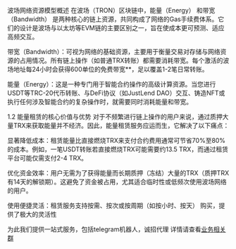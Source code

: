 波场网络资源模型概述
在波场（TRON）区块链中，能量（Energy） 和带宽（Bandwidth） 是两种核心的链上资源，共同构成了网络的Gas手续费体系。它们的设计是波场与以太坊等EVM链的主要区别之一，旨在使成本更可预测、适应高频交互。

带宽（Bandwidth）：可视为网络的基础资源，主要用于衡量交易对存储与网络资源的占用情况。所有链上操作（如普通TRX转账）都需要消耗带宽。每个激活的波场地址每24小时会获得600单位的免费带宽**，足以覆盖1-2笔日常转账。

能量（Energy）：这是一种专门用于智能合约操作的高级计算资源。当您进行USDT等TRC-20代币转账、与DeFi协议（如JustLend DAO）交互、铸造NFT或执行任何涉及智能合约的复杂操作时，就需要同时消耗能量和带宽。

1.2 能量租赁的核心价值与优势
对于不频繁进行链上操作的用户来说，通过质押大量TRX来获取能量并不经济。因此，能量租赁服务应运而生，它解决了以下痛点：

显著降低成本：租赁能量比直接燃烧TRX来支付合约费用通常可节省70%至80% 的成本。例如，一笔USDT转账若直接燃烧TRX可能需要约13.5 TRX，而通过租赁平台可能仅需支付2-4 TRX。

优化资金效率：用户无需为了获得能量而长期质押（冻结）大量的TRX（质押TRX有14天的解锁期）。这避免了资金被占用，尤其适合临时性或低频次使用波场网络的用户。

使用便捷灵活：租赁服务支持按需、按次或按周期（如按小时、按天） 购买，提供了极大的灵活性

为此我们提供一站式服务，包括telegram机器人，诚招代理 详情请查看<a href="https://t.me/energygbot001">业务相关群</a>
